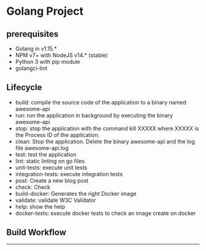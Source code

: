 # Golang Project

## prerequisites

- Golang in v1.15.\*
- NPM v7+ with NodeJS v14.\* (stable)
- Python 3 with pip module
- golangci-lint

## Lifecycle

- build: compile the source code of the application to a binary named awesome-api
- run: run the application in background by executing the binary awesome-api
- stop: stop the application with the command kill XXXXX where XXXXX is the Process
 ID of the application.
- clean: Stop the application. Delete the binary awesome-api and the log file awesome-api.log
- test: test the application
- lint: static linting on go files
- unit-tests: execute unit tests
- integration-tests: execute integration tests
- post: Create a new blog post
- check: Check
- build-docker: Generates the right Docker image
- validate: validate W3C Validator
- help: show the help
- docker-tests: execute docker tests to check an image create on docker

## Build Workflow

---

